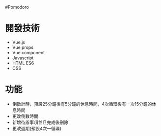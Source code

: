 #Pomodoro
<h1>開發技術</h1>
<ul>
  <li>Vue.js</li>
  <li> Vue props</li>
  <li>Vue component</li>
  <li>Javascript</li>
  <li> HTML ES6</li>
  <li>CSS</li>
</ul>
  
  <h1>功能</h1>
  <ul>
<li>倒數計時，預設25分鐘後有5分鐘的休息時間，4次循環後有一次15分鐘的休息時間</li>
<li>更改倒數時間</li>
<li>新增待辦事項並且完成後刪除</li>
<li>更改週期(預設4次一循環)</li>
  


</ul>
